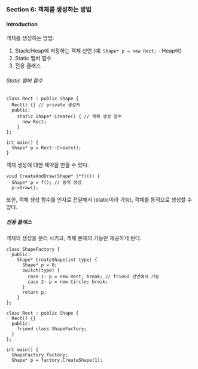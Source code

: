### Section 6: 객체를 생성하는 방법

#### Introduction

객체를 생성하는 방법:

1. Stack/Heap에 저장하는 객체 선언 (예: `Shape* p = new Rect;` - Heap에)
2. Static 멤버 함수
3. 전용 클래스

###### Static 멤버 함수
```
class Rect : public Shape {
  Rect() {} // private 생성자
  public:
    static Shape* Create() { // 객체 생성 함수
      new Rect;
    }
};

int main() {
  Shape* p = Rect::Create();
}
```
객체 생성에 대한 제약을 만들 수 있다.

```
void CreateAndDraw(Shape* (*f)()) {
  Shape* p = f(); // 동적 생성
  p->Draw();
```
또한, 객체 생성 함수를 인자로 전달해서 (static이라 가능), 객체를 동적으로 생성할 수 있다.

##### 전용 클래스

객체의 생성을 분리 시키고, 객체 본체의 기능만 제공하게 된다.

```
class ShapeFactory {
  public:
    Shape* CreateShape(int type) {
      Shape* p = 0;
      switch(type) {
        case 1: p = new Rect; break; // friend 선언해서 가능
        case 2: p = new Circle; break;
      }
      return p;
    }
};

class Rect : public Shape {
  Rect() {}
  public:
    friend class ShapeFactory;
  }
};

int main() {
  ShapeFactory factory;
  Shape* p = factory.CreateShape(1);
```

